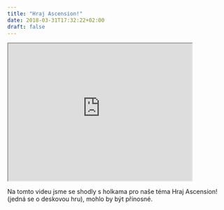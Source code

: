 ```yaml
---
title: "Hraj Ascension!"
date: 2018-03-31T17:32:22+02:00
draft: false
---
```


<iframe width="420" height="315" src="https://www.youtube.com/embed/a2HMKaMG_T0/"> </iframe>

Na tomto videu jsme se shodly s holkama pro naše téma Hraj Ascension! (jedná se o deskovou hru), mohlo by být přínosné.